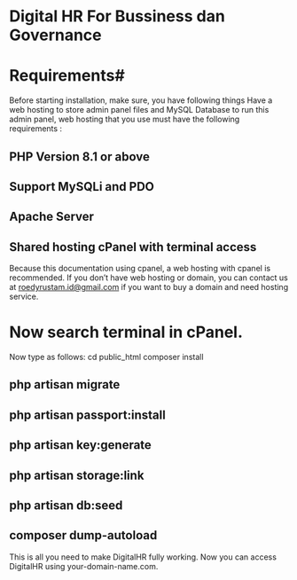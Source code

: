# Digital HR For Bussiness dan Governance

# Requirements#

Before starting installation, make sure, you have following things
Have a web hosting to store admin panel files and MySQL Database to run this admin panel, web hosting that you use must have the following requirements :

## PHP Version 8.1 or above

## Support MySQLi and PDO

## Apache Server

## Shared hosting cPanel with terminal access

Because this documentation using cpanel, a web hosting with cpanel is recommended. If you don’t have web hosting or domain, you can contact us at roedyrustam.id@gmail.com if you want to buy a domain and need hosting service.

# Now search terminal in cPanel.

Now type as follows:
cd public_html
composer install

## php artisan migrate

## php artisan passport:install

## php artisan key:generate

## php artisan storage:link

## php artisan db:seed

## composer dump-autoload

This is all you need to make DigitalHR fully working. Now you can access DigitalHR using your-domain-name.com.
